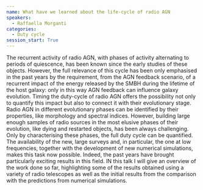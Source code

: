 ```yaml
---
name: What have we learned about the life-cycle of radio AGN
speakers:
  - Raffaella Morganti
categories:
  - Duty cycle
session_start: True
---
```


The recurrent activity of radio AGN, with phases of activity alternating to periods of quiescence, has been known since the early studies of these objects. However, the full relevance of this cycle has been only emphasised in the past years by the requirement, from   the AGN feedback scenario, of a recurrent impact of the energy released by the SMBH during the lifetime of the host galaxy: only in this way AGN feedback can influence galaxy evolution.  Timing the duty-cycle of radio AGN offers the possibility not only to quantify this impact but also to connect it with their evolutionary stage.
Radio AGN in different evolutionary phases can be identified by their properties, like morphology and spectral indices. However, building large enough samples of radio sources in the most elusive phases of their evolution, like dying and restarted objects, has been always challenging. Only by characterising these phases, the full duty cycle can be quantified.
The availability of the new, large surveys and, in particular, the one at low frequencies, together with the development of new numerical simulations, makes this task now possible. Indeed, the past years have brought particularly exciting results in this field.
IN this talk I will give an overview of the work done so far, highlighting some of the results obtained using a variety of radio telescopes as well as the initial results from the comparison with the predictions from numerical simulations.